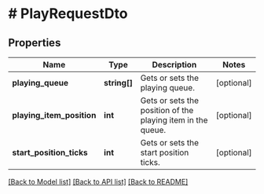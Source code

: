 # # PlayRequestDto

## Properties

Name | Type | Description | Notes
------------ | ------------- | ------------- | -------------
**playing_queue** | **string[]** | Gets or sets the playing queue. | [optional]
**playing_item_position** | **int** | Gets or sets the position of the playing item in the queue. | [optional]
**start_position_ticks** | **int** | Gets or sets the start position ticks. | [optional]

[[Back to Model list]](../../README.md#models) [[Back to API list]](../../README.md#endpoints) [[Back to README]](../../README.md)
